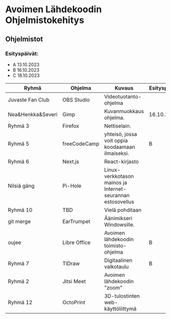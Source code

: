 # Avoimen Lähdekoodin Ohjelmistokehitys

## Ohjelmistot

### Esityspäivät:
- A 13.10.2023
- B 16.10.2023
- C 18.10.2023

| Ryhmä               | Ohjelma         | Kuvaus                                                      | Esityspäivä |
|---------------------|-----------------|-------------------------------------------------------------|-------------|
| Juvaste Fan Club    | OBS Studio      | Videotuotanto-ohjelma                                       | |
| Nea&Henkka&Severi   | Gimp            | Kuvanmuokkaus ohjelma.                                      | 16.10.2023  |
| Ryhmä 3             | Firefox         | Nettiselain.                                                | |
| Ryhmä 5             | freeCodeCamp    | yhteisö, jossa voit oppia koodaamaan ilmaiseksi.            |B |
| Ryhmä 6             | Next.js         | React-kirjasto                                              | |
| Nilsiä gäng         | Pi-Hole         | Linux-verkkotason mainos ja Internet-seurannan estosovellus | |
| Ryhmä 10            | TBD             | Vielä pohditaan                                             | |
| git merge           | EarTrumpet      | Äänimikseri Windowsille.                                    | |
| oujee               | Libre Office    | Avoimen lähdekoodin toimisto-ohjelma                        | B |
| Ryhmä 7             | TlDraw          | Digitaalinen valkotaulu                                     | B |
| Ryhmä 2    	        | Jitsi Meet      | Avoimen lähdekoodin "zoom"            	   	                | |
| Ryhmä 12            | OctoPrint       | 3D-tulostinten web-käyttöliittymä                           | |

